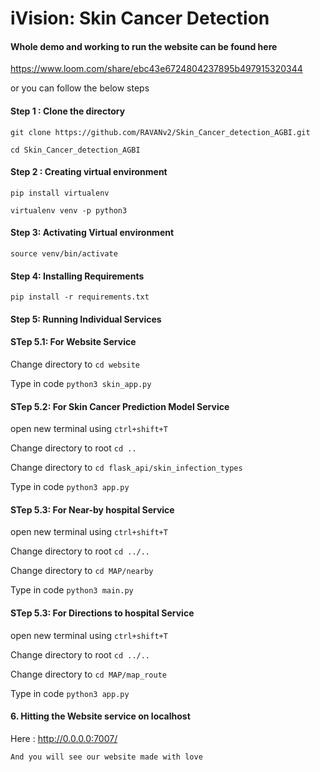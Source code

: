 # iVision: Skin Cancer Detection

#### Whole demo and working to run the website can be found here 

https://www.loom.com/share/ebc43e6724804237895b497915320344  

or you can follow the below steps


#### Step 1 : Clone the directory
 

`git clone https://github.com/RAVANv2/Skin_Cancer_detection_AGBI.git`


`cd Skin_Cancer_detection_AGBI`
              
#### Step 2 : Creating virtual environment
`pip install virtualenv`

`virtualenv venv -p python3`

#### Step 3: Activating Virtual environment


`source venv/bin/activate`

#### Step 4: Installing Requirements


`pip install -r requirements.txt`

#### Step 5: Running Individual Services


#### STep 5.1: For Website Service


Change directory to `cd website`


Type in code `python3 skin_app.py`


#### STep 5.2: For Skin Cancer Prediction Model Service

open new terminal using `ctrl+shift+T`


Change directory to root `cd ..` 


Change directory to `cd flask_api/skin_infection_types`


Type in code `python3 app.py`


#### STep 5.3: For Near-by hospital Service

open new terminal using `ctrl+shift+T`


Change directory to root `cd ../..` 


Change directory to `cd MAP/nearby`


Type in code `python3 main.py`

#### STep 5.3: For Directions to hospital Service

open new terminal using `ctrl+shift+T`


Change directory to root `cd ../..` 


Change directory to `cd MAP/map_route`


Type in code `python3 app.py`




#### 6. Hitting the Website service on localhost

Here : http://0.0.0.0:7007/


`And you will see our website made with love`
